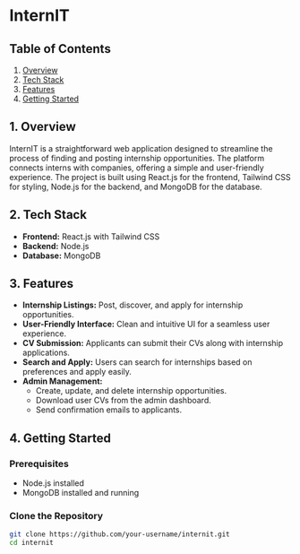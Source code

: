 # InternIT 

## Table of Contents

1. [Overview](#1-overview)
2. [Tech Stack](#2-tech-stack)
3. [Features](#3-features)
4. [Getting Started](#4-getting-started)


## 1. Overview

InternIT is a straightforward web application designed to streamline the process of finding and posting internship opportunities. The platform connects interns with companies, offering a simple and user-friendly experience. The project is built using React.js for the frontend, Tailwind CSS for styling, Node.js for the backend, and MongoDB for the database.

## 2. Tech Stack

- **Frontend:** React.js with Tailwind CSS
- **Backend:** Node.js
- **Database:** MongoDB

## 3. Features

- **Internship Listings:** Post, discover, and apply for internship opportunities.
- **User-Friendly Interface:** Clean and intuitive UI for a seamless user experience.
- **CV Submission:** Applicants can submit their CVs along with internship applications.
- **Search and Apply:** Users can search for internships based on preferences and apply easily.
- **Admin Management:**
  - Create, update, and delete internship opportunities.
  - Download user CVs from the admin dashboard.
  - Send confirmation emails to applicants.

## 4. Getting Started

### Prerequisites

- Node.js installed
- MongoDB installed and running

### Clone the Repository

```bash
git clone https://github.com/your-username/internit.git
cd internit
